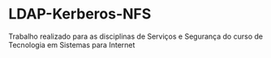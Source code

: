 # LDAP-Kerberos-NFS
Trabalho realizado para as disciplinas de Serviços e Segurança do curso de Tecnologia em Sistemas para Internet
